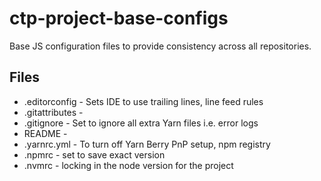 # ctp-project-base-configs

Base JS configuration files to provide consistency across all repositories.

## Files
* .editorconfig - Sets IDE to use trailing lines, line feed rules
* .gitattributes - 
* .gitignore - Set to ignore all extra Yarn files i.e. error logs
* README - 
* .yarnrc.yml - To turn off Yarn Berry PnP setup, npm registry
* .npmrc - set to save exact version
* .nvmrc - locking in the node version for the project
